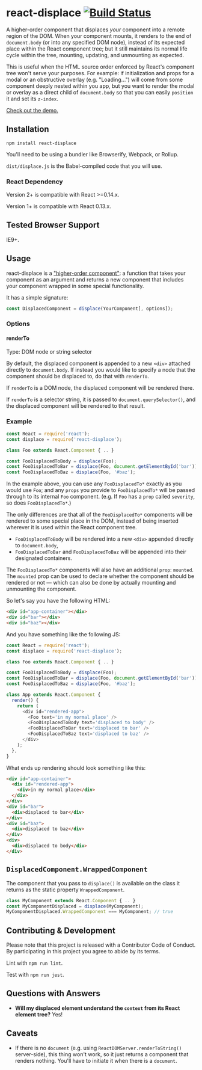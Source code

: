 # react-displace [![Build Status](https://travis-ci.org/davidtheclark/react-displace.svg?branch=master)](https://travis-ci.org/davidtheclark/react-displace)

A higher-order component that displaces *your* component into a remote region of the DOM. When your component mounts, it renders to the end of `document.body` (or into any specified DOM node), instead of its expected place within the React component tree; but it still maintains its normal life cycle within the tree, mounting, updating, and unmounting as expected.

This is useful when the HTML source order enforced by React's component tree won't serve your purposes. For example: if initialization and props for a modal or an obstructive overlay (e.g. "Loading...") will come from some component deeply nested within you app, but you want to render the modal or overlay as a direct child of `document.body` so that you can easily `position` it and set its `z-index`.

[Check out the demo.](http://davidtheclark.github.io/react-displace/demo/)

## Installation

```
npm install react-displace
```

You'll need to be using a bundler like Browserify, Webpack, or Rollup.

`dist/displace.js` is the Babel-compiled code that you will use.

### React Dependency

Version 2+ is compatible with React >=0.14.x.

Version 1+ is compatible with React 0.13.x.

## Tested Browser Support

IE9+.

## Usage

react-displace is a ["higher-order component"](https://facebook.github.io/react/docs/higher-order-components.html): a function that takes your component as an argument and returns a new component that includes your component wrapped in some special functionality.

It has a simple signature:

```js
const DisplacedComponent = displace(YourComponent[, options]);
```

### Options

#### renderTo

Type: DOM node or string selector

By default, the displaced component is appended to a new `<div>` attached directly to `document.body`. If instead you would like to specify a node that the component should be displaced to, do that with `renderTo`.

If `renderTo` is a DOM node, the displaced component will be rendered there.

If `renderTo` is a selector string, it is passed to `document.querySelector()`, and the displaced component will be rendered to that result.

### Example

```js
const React = require('react');
const displace = require('react-displace');

class Foo extends React.Component { .. }

const FooDisplacedToBody = displace(Foo);
const FooDisplacedToBar = displace(Foo, document.getElementById('bar'));
const FooDisplacedToBaz = displace(Foo, '#baz');
```

In the example above, you can use any `FooDisplacedTo*` exactly as you would use `Foo`; and any `props` you provide to `FooDisplacedTo*` will be passed through to its internal `Foo` component. (e.g. If `Foo` has a `prop` called `severity`, so does `FooDisplacedTo*`.)

The only differences are that all of the `FooDisplacedTo*` components will be rendered to some special place in the DOM, instead of being inserted wherever it is used within the React component tree.
- `FooDisplacedToBody` will be rendered into a new `<div>` appended directly to `document.body`,
- `FooDisplacedToBar` and `FooDisplacedToBaz` will be appended into their designated containers.

The `FooDisplacedTo*` components will also have an additional `prop`: `mounted`. The `mounted` prop can be used to declare whether the component should be rendered or not — which can also be done by actually mounting and unmounting the component.

So let's say you have the following HTML:

```html
<div id="app-container"></div>
<div id="bar"></div>
<div id="baz"></div>
```

And you have something like the following JS:

```js
const React = require('react');
const displace = require('react-displace');

class Foo extends React.Component { .. }

const FooDisplacedToBody = displace(Foo);
const FooDisplacedToBar = displace(Foo, document.getElementById('bar'));
const FooDisplacedToBaz = displace(Foo, '#baz');

class App extends React.Component {
  render() {
    return (
      <div id="rendered-app">
        <Foo text='in my normal place' />
        <FooDisplacedToBody text='displaced to body' />
        <FooDisplacedToBar text='displaced to bar' />
        <FooDisplacedToBaz text='displaced to baz' />
      </div>
    );
  },
}
```

What ends up rendering should look something like this:

```html
<div id="app-container">
  <div id="rendered-app">
    <div>in my normal place</div>
  </div>
</div>
<div id="bar">
  <div>displaced to bar</div>
</div>
<div id="baz">
  <div>displaced to baz</div>
</div>
<div>
  <div>displaced to body</div>
</div>
```

## `DisplacedComponent.WrappedComponent`

The component that you pass to `displace()` is available on the class it returns as the static property `WrappedComponent`.

```js
class MyComponent extends React.Component { .. }
const MyComponentDisplaced = displace(MyComponent);
MyComponentDisplaced.WrappedComponent === MyComponent; // true
```

## Contributing & Development

Please note that this project is released with a Contributor Code of Conduct. By participating in this project you agree to abide by its terms.

Lint with `npm run lint`.

Test with `npm run jest`.

## Questions with Answers

- **Will my displaced element understand the `context` from its React element tree?** Yes!

## Caveats

- If there is no `document` (e.g. using `ReactDOMServer.renderToString()` server-side), this thing won't work,
  so it just returns a component that renders nothing. You'll have to initiate it when there is a `document`.
